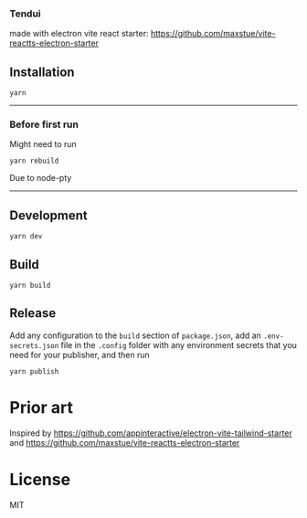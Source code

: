 ### Tendui

made with electron vite react starter: https://github.com/maxstue/vite-reactts-electron-starter


## Installation

`yarn`

---

### Before first run

Might need to run 

`yarn rebuild`

Due to node-pty

---

## Development

`yarn dev`

## Build

`yarn build`

## Release

Add any configuration to the `build` section of `package.json`, add an `.env-secrets.json` file in the `.config` folder with any environment secrets that you need for your publisher, and then run 

`yarn publish`

# Prior art

Inspired by https://github.com/appinteractive/electron-vite-tailwind-starter and https://github.com/maxstue/vite-reactts-electron-starter

# License

MIT
